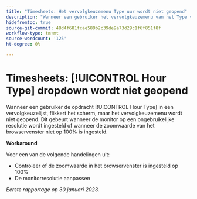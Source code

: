 ```yaml
---
title: "Timesheets: Het vervolgkeuzemenu Type uur wordt niet geopend"
description: "Wanneer een gebruiker het vervolgkeuzemenu van het Type van Uur op een timesheet probeert te openen, flikkert het scherm maar dropdown opent niet. Dit gebeurt wanneer de monitor op een ongebruikelijke resolutie wordt ingesteld of wanneer de zoomwaarde van het browservenster niet op 100% is ingesteld."
hidefromtoc: true
source-git-commit: 48d4f681fcae589b2c39de9a73d29c1f6f851f8f
workflow-type: tm+mt
source-wordcount: '125'
ht-degree: 0%

---
```



# Timesheets: [!UICONTROL Hour Type] dropdown wordt niet geopend

Wanneer een gebruiker de opdracht [!UICONTROL Hour Type] in een vervolgkeuzelijst, flikkert het scherm, maar het vervolgkeuzemenu wordt niet geopend. Dit gebeurt wanneer de monitor op een ongebruikelijke resolutie wordt ingesteld of wanneer de zoomwaarde van het browservenster niet op 100% is ingesteld.

**Workaround**

Voer een van de volgende handelingen uit:

* Controleer of de zoomwaarde in het browservenster is ingesteld op 100%
* De monitorresolutie aanpassen

_Eerste rapportage op 30 januari 2023._

